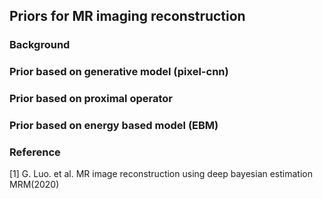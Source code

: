 ## Priors for MR imaging reconstruction

### Background

### Prior based on generative model (pixel-cnn)

### Prior based on proximal operator

### Prior based on energy based model (EBM)

### Reference

[1] G. Luo. et al. MR image reconstruction using deep bayesian estimation MRM(2020)

